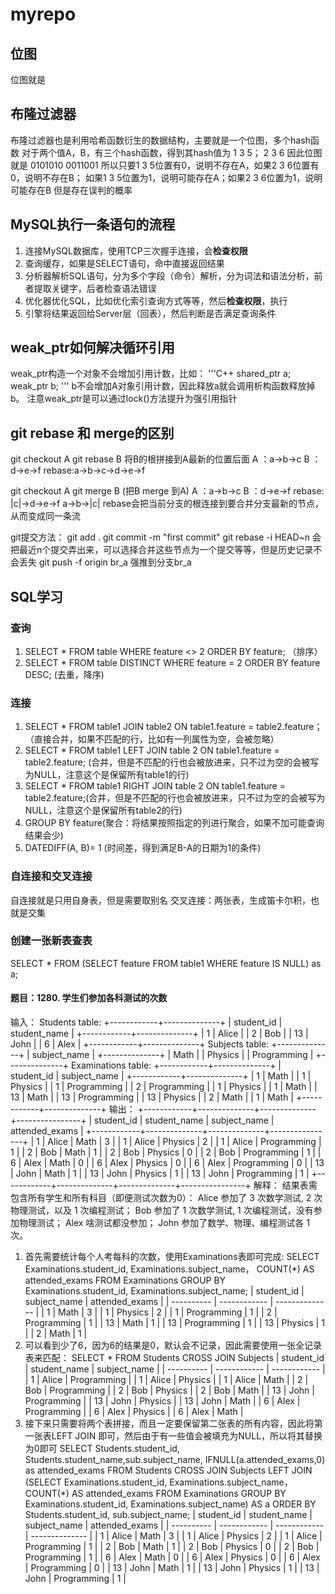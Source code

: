 # myrepo
## 位图
位图就是
## 布隆过滤器
布隆过滤器也是利用哈希函数衍生的数据结构，主要就是一个位图，多个hash函数
对于两个值A，B，有三个hash函数，得到其hash值为 1 3 5； 2 3 6
因此位图就是  0101010 
              0011001
所以只要1 3 5位置有0，说明不存在A，如果2 3 6位置有0，说明不存在B；
如果1 3 5位置为1，说明可能存在A；如果2 3 6位置为1，说明可能存在B
但是存在误判的概率
## MySQL执行一条语句的流程
1. 连接MySQL数据库，使用TCP三次握手连接，会**检查权限**
2. 查询缓存，如果是SELECT语句，命中直接返回结果
3. 分析器解析SQL语句，分为多个字段（命令）解析，分为词法和语法分析，前者提取关键字，后者检查语法错误
4. 优化器优化SQL，比如优化索引查询方式等等，然后**检查权限**，执行
5. 引擎将结果返回给Server层（回表），然后判断是否满足查询条件
## weak_ptr如何解决循环引用
weak_ptr构造一个对象不会增加引用计数，比如：
'''C++
shared_ptr<A> a;
weak_ptr<A> b;
'''
b不会增加A对象引用计数，因此释放a就会调用析构函数释放掉b。
注意weak_ptr是可以通过lock()方法提升为强引用指针
## git rebase 和 merge的区别
git checkout A
git rebase B
将B的根拼接到A最新的位置后面
A ：a->b->c
B ：d->e->f
rebase:a->b->c->d->e->f

git checkout A
git merge B (把B merge 到A)
A ：a->b->c
B ：d->e->f
rebase:
      |c|->d->e->f
a->b->|c|
rebase会把当前分支的根连接到要合并分支最新的节点，从而变成同一条流

git提交方法：
git add .
git commit -m "first commit" 
git rebase -i HEAD~n  会把最近n个提交弄出来，可以选择合并这些节点为一个提交等等，但是历史记录不会丢失
git push -f origin br_a  强推到分支br_a

## SQL学习
### 查询
1. SELECT * FROM table WHERE feature <> 2 ORDER BY feature; （排序）
2. SELECT * FROM table DISTINCT WHERE feature = 2 ORDER BY feature DESC; (去重，降序)
### 连接
1. SELECT * FROM table1 JOIN table2 ON table1.feature = table2.feature；（直接合并，如果不匹配的行，比如有一列属性为空，会被忽略）
2. SELECT * FROM table1 LEFT JOIN table 2 ON  table1.feature = table2.feature; (合并，但是不匹配的行也会被放进来，只不过为空的会被写为NULL，注意这个是保留所有table1的行)
3. SELECT * FROM table1 RIGHT JOIN table 2 ON  table1.feature = table2.feature;(合并，但是不匹配的行也会被放进来，只不过为空的会被写为NULL，注意这个是保留所有table2的行)
4. GROUP BY feature(聚合：将结果按照指定的列进行聚合，如果不加可能查询结果会少)
5. DATEDIFF(A, B)= 1  (时间差，得到满足B-A的日期为1的条件)
### 自连接和交叉连接
自连接就是只用自身表，但是需要取别名
交叉连接：两张表，生成笛卡尔积，也就是交集
### 创建一张新表查表
SELECT * FROM (SELECT feature FROM table1 WHERE feature IS NULL) as a; 
#### 题目：1280. 学生们参加各科测试的次数
输入：
Students table:
+------------+--------------+
| student_id | student_name |
+------------+--------------+
| 1          | Alice        |
| 2          | Bob          |
| 13         | John         |
| 6          | Alex         |
+------------+--------------+
Subjects table:
+--------------+
| subject_name |
+--------------+
| Math         |
| Physics      |
| Programming  |
+--------------+
Examinations table:
+------------+--------------+
| student_id | subject_name |
+------------+--------------+
| 1          | Math         |
| 1          | Physics      |
| 1          | Programming  |
| 2          | Programming  |
| 1          | Physics      |
| 1          | Math         |
| 13         | Math         |
| 13         | Programming  |
| 13         | Physics      |
| 2          | Math         |
| 1          | Math         |
+------------+--------------+
输出：
  +------------+--------------+--------------+----------------+
  | student_id | student_name | subject_name | attended_exams |
  +------------+--------------+--------------+----------------+
  | 1          | Alice        | Math         | 3              |
  | 1          | Alice        | Physics      | 2              |
  | 1          | Alice        | Programming  | 1              |
  | 2          | Bob          | Math         | 1              |
  | 2          | Bob          | Physics      | 0              |
  | 2          | Bob          | Programming  | 1              |
  | 6          | Alex         | Math         | 0              |
  | 6          | Alex         | Physics      | 0              |
  | 6          | Alex         | Programming  | 0              |
  | 13         | John         | Math         | 1              |
  | 13         | John         | Physics      | 1              |
  | 13         | John         | Programming  | 1              |
  +------------+--------------+--------------+----------------+
解释：
结果表需包含所有学生和所有科目（即便测试次数为0）：
Alice 参加了 3 次数学测试, 2 次物理测试，以及 1 次编程测试；
Bob 参加了 1 次数学测试, 1 次编程测试，没有参加物理测试；
Alex 啥测试都没参加；
John  参加了数学、物理、编程测试各 1 次。
1. 首先需要统计每个人考每科的次数，使用Examinations表即可完成:
    SELECT Examinations.student_id, Examinations.subject_name， COUNT(*) AS attended_exams FROM Examinations GROUP BY Examinations.student_id, Examinations.subject_name;
    | student_id | subject_name | attended_exams |
    | ---------- | ------------ | -------------- |
    | 1          | Math         | 3              |
    | 1          | Physics      | 2              |
    | 1          | Programming  | 1              |
    | 2          | Programming  | 1              |
    | 13         | Math         | 1              |
    | 13         | Programming  | 1              |
    | 13         | Physics      | 1              |
    | 2          | Math         | 1              |
2. 可以看到少了6，因为6的结果是0，默认会不记录，因此需要使用一张全记录表来匹配：
    SELECT * FROM Students CROSS JOIN Subjects
    | student_id | student_name | subject_name |
    | ---------- | ------------ | ------------ |
    | 1          | Alice        | Programming  |
    | 1          | Alice        | Physics      |
    | 1          | Alice        | Math         |
    | 2          | Bob          | Programming  |
    | 2          | Bob          | Physics      |
    | 2          | Bob          | Math         |
    | 13         | John         | Programming  |
    | 13         | John         | Physics      |
    | 13         | John         | Math         |
    | 6          | Alex         | Programming  |
    | 6          | Alex         | Physics      |
    | 6          | Alex         | Math         |
3. 接下来只需要将两个表拼接，而且一定要保留第二张表的所有内容，因此将第一张表LEFT JOIN 即可，然后由于有一些值会被填充为NULL，所以将其替换为0即可
    SELECT Students.student_id, Students.student_name,sub.subject_name, IFNULL(a.attended_exams,0) as attended_exams
    FROM Students
    CROSS JOIN Subjects
    LEFT JOIN (SELECT Examinations.student_id, Examinations.subject_name， COUNT(*) AS attended_exams FROM Examinations GROUP BY Examinations.student_id, Examinations.subject_name) AS a
    ORDER BY Students.student_id, sub.subject_name;
    | student_id | student_name | subject_name | attended_exams |
    | ---------- | ------------ | ------------ | -------------- |
    | 1          | Alice        | Math         | 3              |
    | 1          | Alice        | Physics      | 2              |
    | 1          | Alice        | Programming  | 1              |
    | 2          | Bob          | Math         | 1              |
    | 2          | Bob          | Physics      | 0              |
    | 2          | Bob          | Programming  | 1              |
    | 6          | Alex         | Math         | 0              |
    | 6          | Alex         | Physics      | 0              |
    | 6          | Alex         | Programming  | 0              |
    | 13         | John         | Math         | 1              |
    | 13         | John         | Physics      | 1              |
    | 13         | John         | Programming  | 1              |

   
